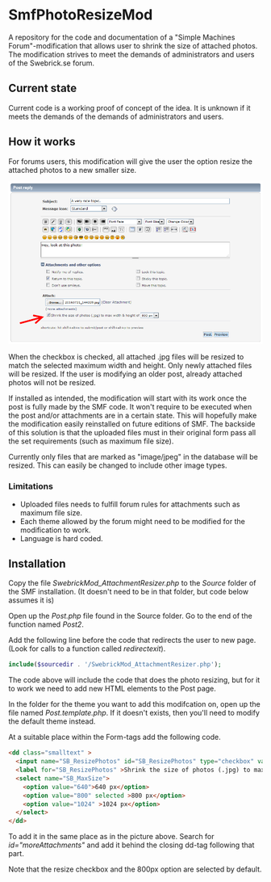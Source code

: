 # SmfPhotoResizeMod
A repository for the code and documentation of a "Simple Machines Forum"-modification that allows user to shrink the size of attached photos. The modification strives to meet the demands of administrators and users of the Swebrick.se forum.

## Current state
Current code is a working proof of concept of the idea. It is unknown if it meets the demands of the demands of administrators and users. 

## How it works
For forums users, this modification will give the user the option resize the attached photos to a new smaller size. 

![Proof of concept image](https://github.com/henrikzwomp/SmfPhotoResizeMod/blob/master/modification_poc01.png "Proof of concept image")

When the checkbox is checked, all attached .jpg files will be resized to match the selected maximum width and height. Only newly attached files will be resized. If the user is modifying an older post, already attached photos will not be resized.

If installed as intended, the modification will start with its work once the post is fully made by the SMF code. It won't require to be executed when the post and/or attachments are in a certain state. This will hopefully make the modification easily reinstalled on future editions of SMF. The backside of this solution is that the uploaded files must in their original form pass all the set requirements (such as maximum file size). 

Currently only files that are marked as "image/jpeg" in the database will be resized. This can easily be changed to include other image types.

### Limitations
- Uploaded files needs to fulfill forum rules for attachments such as maximum file size.
- Each theme allowed by the forum might need to be modified for the modification to work.
- Language is hard coded.

## Installation
Copy the file *SwebrickMod_AttachmentResizer.php* to the *Source* folder of the SMF installation. (It doesn't need to be in that folder, but code below assumes it is)

Open up the *Post.php* file found in the Source folder. Go to the end of the function named *Post2*. 

Add the following line before the code that redirects the user to new page. (Look for calls to a function called *redirectexit*). 

```php
include($sourcedir . '/SwebrickMod_AttachmentResizer.php');
```

The code above will include the code that does the photo resizing, but for it to work we need to add new HTML elements to the Post page. 

In the folder for the theme you want to add this modifcation on, open up the file named *Post.template.php*. If it doesn't exists, then you'll need to modify the default theme instead. 

At a suitable place within the Form-tags add the following code. 

```html
<dd class="smalltext" >
  <input name="SB_ResizePhotos" id="SB_ResizePhotos" type="checkbox" value="SB_ResizePhotos" checked >
  <label for="SB_ResizePhotos" >Shrink the size of photos (.jpg) to max width &amp; height of </label>
  <select name="SB_MaxSize">
    <option value="640">640 px</option>
    <option value="800" selected >800 px</option>
    <option value="1024" >1024 px</option>
  </select>
</dd>
```

To add it in the same place as in the picture above. Search for *id="moreAttachments"* and add it behind the closing dd-tag following that part.

Note that the resize checkbox and the 800px option are selected by default.
